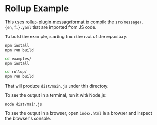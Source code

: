 # Rollup Example

This uses [rollup-plugin-messageformat](http://messageformat.github.io/messageformat/rollup/) to compile the `src/messages.{en,fi}.yaml` that are imported from JS code.

To build the example, starting from the root of the repository:

```sh
npm install
npm run build

cd examples/
npm install

cd rollup/
npm run build
```

That will produce `dist/main.js` under this directory.

To see the output in a terminal, run it with Node.js:

```
node dist/main.js
```

To see the output in a browser, open `index.html` in a browser and inspect the browser's console.
